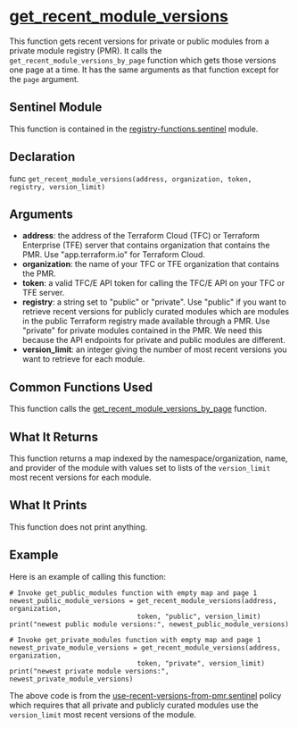 # [get_recent_module_versions](../registry-functions.sentinel#L11)
This function gets recent versions for private or public modules from a private module registry (PMR). It calls the `get_recent_module_versions_by_page` function which gets those versions one page at a time. It has the same arguments as that function except for the `page` argument.

## Sentinel Module
This function is contained in the [registry-functions.sentinel](../registry-functions.sentinel) module.

## Declaration
func `get_recent_module_versions(address, organization, token,
                                   registry, version_limit)`

## Arguments
* **address**: the address of the Terraform Cloud (TFC) or Terraform Enterprise (TFE) server that contains organization that contains the PMR. Use "app.terraform.io" for Terraform Cloud.
* **organization**: the name of your TFC or TFE organization that contains the PMR.
* **token**: a valid TFC/E API token for calling the TFC/E API on your TFC or TFE server.
* **registry**: a string set to "public" or "private". Use "public" if you want to retrieve recent versions for publicly curated modules which are modules in the public Terraform registry made available through a PMR. Use "private" for private modules contained in the PMR. We need this because the API endpoints for private and public modules are different.
* **version_limit**: an integer giving the number of most recent versions you want to retrieve for each module.


## Common Functions Used
This function calls the [get_recent_module_versions_by_page](./get_recent_module_versions_by_page.md) function.

## What It Returns
This function returns a map indexed by the namespace/organization, name, and provider of the module with values set to lists of the `version_limit` most recent versions for each module.

## What It Prints
This function does not print anything.

## Example
Here is an example of calling this function:
```
# Invoke get_public_modules function with empty map and page 1
newest_public_module_versions = get_recent_module_versions(address, organization,
                                token, "public", version_limit)
print("newest public module versions:", newest_public_module_versions)

# Invoke get_private_modules function with empty map and page 1
newest_private_module_versions = get_recent_module_versions(address, organization,
                                token, "private", version_limit)
print("newest private module versions:", newest_private_module_versions)
```

The above code is from the [use-recent-versions-from-pmr.sentinel](../../use-recent-versions-from-pmr.sentinel) policy which requires that all private and publicly curated modules use the `version_limit` most recent versions of the module.
